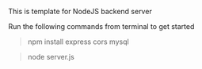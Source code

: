 This is template for NodeJS backend server

Run the following commands from terminal to get started

> npm install express cors mysql

> node server.js
